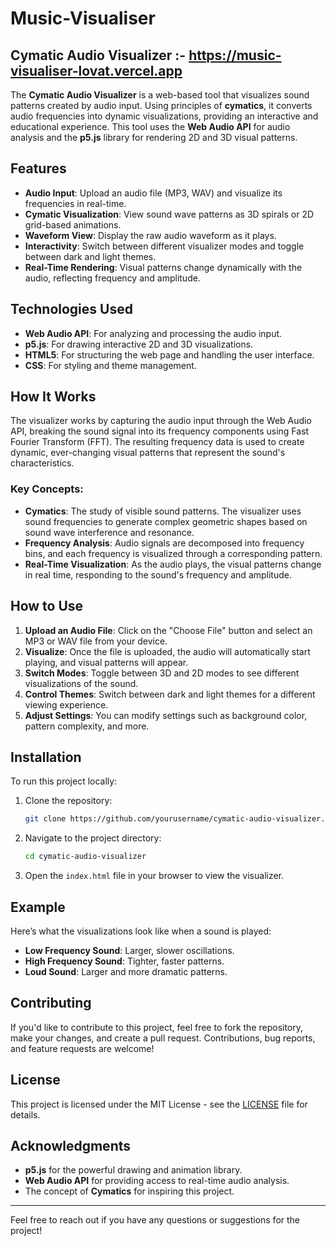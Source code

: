 # Music-Visualiser

## Cymatic Audio Visualizer :- https://music-visualiser-lovat.vercel.app

The **Cymatic Audio Visualizer** is a web-based tool that visualizes sound patterns created by audio input. Using principles of **cymatics**, it converts audio frequencies into dynamic visualizations, providing an interactive and educational experience. This tool uses the **Web Audio API** for audio analysis and the **p5.js** library for rendering 2D and 3D visual patterns.

## Features

- **Audio Input**: Upload an audio file (MP3, WAV) and visualize its frequencies in real-time.
- **Cymatic Visualization**: View sound wave patterns as 3D spirals or 2D grid-based animations.
- **Waveform View**: Display the raw audio waveform as it plays.
- **Interactivity**: Switch between different visualizer modes and toggle between dark and light themes.
- **Real-Time Rendering**: Visual patterns change dynamically with the audio, reflecting frequency and amplitude.
  
## Technologies Used

- **Web Audio API**: For analyzing and processing the audio input.
- **p5.js**: For drawing interactive 2D and 3D visualizations.
- **HTML5**: For structuring the web page and handling the user interface.
- **CSS**: For styling and theme management.

## How It Works

The visualizer works by capturing the audio input through the Web Audio API, breaking the sound signal into its frequency components using Fast Fourier Transform (FFT). The resulting frequency data is used to create dynamic, ever-changing visual patterns that represent the sound's characteristics. 

### Key Concepts:
- **Cymatics**: The study of visible sound patterns. The visualizer uses sound frequencies to generate complex geometric shapes based on sound wave interference and resonance.
- **Frequency Analysis**: Audio signals are decomposed into frequency bins, and each frequency is visualized through a corresponding pattern.
- **Real-Time Visualization**: As the audio plays, the visual patterns change in real time, responding to the sound's frequency and amplitude.

## How to Use

1. **Upload an Audio File**: Click on the "Choose File" button and select an MP3 or WAV file from your device.
2. **Visualize**: Once the file is uploaded, the audio will automatically start playing, and visual patterns will appear.
3. **Switch Modes**: Toggle between 3D and 2D modes to see different visualizations of the sound.
4. **Control Themes**: Switch between dark and light themes for a different viewing experience.
5. **Adjust Settings**: You can modify settings such as background color, pattern complexity, and more.

## Installation

To run this project locally:

1. Clone the repository:

    ```bash
    git clone https://github.com/yourusername/cymatic-audio-visualizer.git
    ```

2. Navigate to the project directory:

    ```bash
    cd cymatic-audio-visualizer
    ```

3. Open the `index.html` file in your browser to view the visualizer.

## Example

Here’s what the visualizations look like when a sound is played:

- **Low Frequency Sound**: Larger, slower oscillations.
- **High Frequency Sound**: Tighter, faster patterns.
- **Loud Sound**: Larger and more dramatic patterns.
  
## Contributing

If you'd like to contribute to this project, feel free to fork the repository, make your changes, and create a pull request. Contributions, bug reports, and feature requests are welcome!

## License

This project is licensed under the MIT License - see the [LICENSE](LICENSE) file for details.

## Acknowledgments

- **p5.js** for the powerful drawing and animation library.
- **Web Audio API** for providing access to real-time audio analysis.
- The concept of **Cymatics** for inspiring this project.

---

Feel free to reach out if you have any questions or suggestions for the project!
